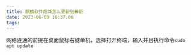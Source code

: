 ```yaml
---
title: 麒麟软件商城怎么更新到最新
date: 2023-06-09 16:37:06
tags:
---
```

网络连通的前提在桌面鼠标右键单机，选择打开终端，输入并且执行命令`sudo apt update`